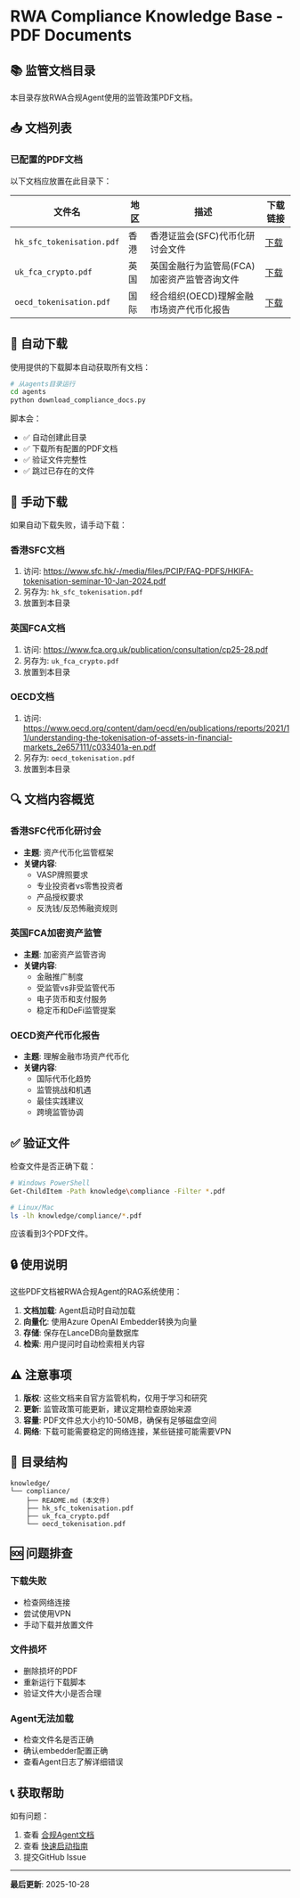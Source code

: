 # RWA Compliance Knowledge Base - PDF Documents

## 📚 监管文档目录

本目录存放RWA合规Agent使用的监管政策PDF文档。

## 📥 文档列表

### 已配置的PDF文档

以下文档应放置在此目录下：

| 文件名 | 地区 | 描述 | 下载链接 |
|--------|------|------|----------|
| `hk_sfc_tokenisation.pdf` | 香港 | 香港证监会(SFC)代币化研讨会文件 | [下载](https://www.sfc.hk/-/media/files/PCIP/FAQ-PDFS/HKIFA-tokenisation-seminar-10-Jan-2024.pdf) |
| `uk_fca_crypto.pdf` | 英国 | 英国金融行为监管局(FCA)加密资产监管咨询文件 | [下载](https://www.fca.org.uk/publication/consultation/cp25-28.pdf) |
| `oecd_tokenisation.pdf` | 国际 | 经合组织(OECD)理解金融市场资产代币化报告 | [下载](https://www.oecd.org/content/dam/oecd/en/publications/reports/2021/11/understanding-the-tokenisation-of-assets-in-financial-markets_2e657111/c033401a-en.pdf) |

## 🚀 自动下载

使用提供的下载脚本自动获取所有文档：

```bash
# 从agents目录运行
cd agents
python download_compliance_docs.py
```

脚本会：
- ✅ 自动创建此目录
- ✅ 下载所有配置的PDF文档
- ✅ 验证文件完整性
- ✅ 跳过已存在的文件

## 📝 手动下载

如果自动下载失败，请手动下载：

### 香港SFC文档
1. 访问: https://www.sfc.hk/-/media/files/PCIP/FAQ-PDFS/HKIFA-tokenisation-seminar-10-Jan-2024.pdf
2. 另存为: `hk_sfc_tokenisation.pdf`
3. 放置到本目录

### 英国FCA文档
1. 访问: https://www.fca.org.uk/publication/consultation/cp25-28.pdf
2. 另存为: `uk_fca_crypto.pdf`
3. 放置到本目录

### OECD文档
1. 访问: https://www.oecd.org/content/dam/oecd/en/publications/reports/2021/11/understanding-the-tokenisation-of-assets-in-financial-markets_2e657111/c033401a-en.pdf
2. 另存为: `oecd_tokenisation.pdf`
3. 放置到本目录

## 🔍 文档内容概览

### 香港SFC代币化研讨会
- **主题**: 资产代币化监管框架
- **关键内容**:
  - VASP牌照要求
  - 专业投资者vs零售投资者
  - 产品授权要求
  - 反洗钱/反恐怖融资规则

### 英国FCA加密资产监管
- **主题**: 加密资产监管咨询
- **关键内容**:
  - 金融推广制度
  - 受监管vs非受监管代币
  - 电子货币和支付服务
  - 稳定币和DeFi监管提案

### OECD资产代币化报告
- **主题**: 理解金融市场资产代币化
- **关键内容**:
  - 国际代币化趋势
  - 监管挑战和机遇
  - 最佳实践建议
  - 跨境监管协调

## ✅ 验证文件

检查文件是否正确下载：

```bash
# Windows PowerShell
Get-ChildItem -Path knowledge\compliance -Filter *.pdf

# Linux/Mac
ls -lh knowledge/compliance/*.pdf
```

应该看到3个PDF文件。

## 🔒 使用说明

这些PDF文档被RWA合规Agent的RAG系统使用：

1. **文档加载**: Agent启动时自动加载
2. **向量化**: 使用Azure OpenAI Embedder转换为向量
3. **存储**: 保存在LanceDB向量数据库
4. **检索**: 用户提问时自动检索相关内容

## ⚠️ 注意事项

1. **版权**: 这些文档来自官方监管机构，仅用于学习和研究
2. **更新**: 监管政策可能更新，建议定期检查原始来源
3. **容量**: PDF文件总大小约10-50MB，确保有足够磁盘空间
4. **网络**: 下载可能需要稳定的网络连接，某些链接可能需要VPN

## 📂 目录结构

```
knowledge/
└── compliance/
    ├── README.md (本文件)
    ├── hk_sfc_tokenisation.pdf
    ├── uk_fca_crypto.pdf
    └── oecd_tokenisation.pdf
```

## 🆘 问题排查

### 下载失败
- 检查网络连接
- 尝试使用VPN
- 手动下载并放置文件

### 文件损坏
- 删除损坏的PDF
- 重新运行下载脚本
- 验证文件大小是否合理

### Agent无法加载
- 检查文件名是否正确
- 确认embedder配置正确
- 查看Agent日志了解详细错误

## 📞 获取帮助

如有问题：
1. 查看 [合规Agent文档](../../agents/RWA_COMPLIANCE_AGENT_README.md)
2. 查看 [快速启动指南](../../agents/COMPLIANCE_QUICK_START.md)
3. 提交GitHub Issue

---

**最后更新**: 2025-10-28
